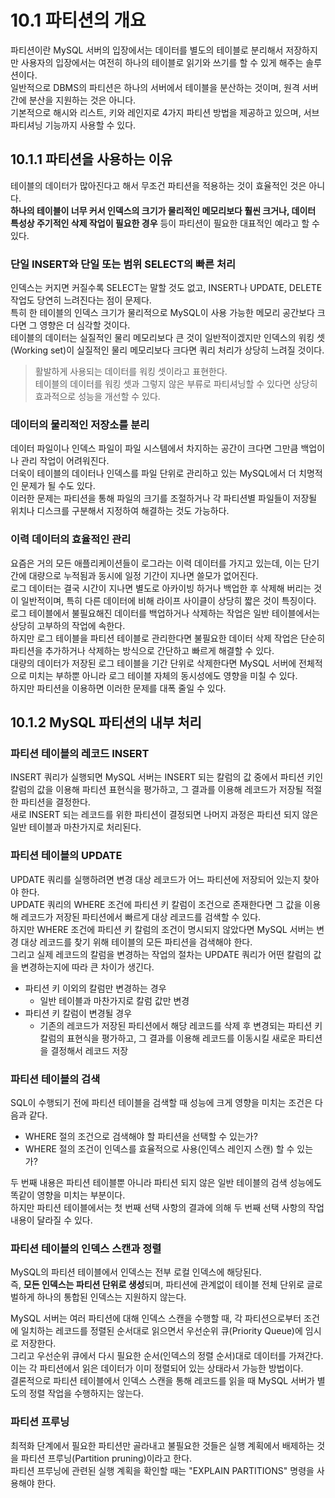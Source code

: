 # 10.1 파티션의 개요

파티션이란 MySQL 서버의 입장에서는 데이터를 별도의 테이블로 분리해서 저장하지만 사용자의 입장에서는 여전히 하나의 테이블로 읽기와 쓰기를 할 수 있게 해주는 솔루션이다.  
일반적으로 DBMS의 파티션은 하나의 서버에서 테이블을 분산하는 것이며, 원격 서버 간에 분산을 지원하는 것은 아니다.  
기본적으로 해시와 리스트, 키와 레인지로 4가지 파티션 방법을 제공하고 있으며, 서브 파티셔닝 기능까지 사용할 수 있다.

## 10.1.1 파티션을 사용하는 이유

테이블의 데이터가 많아진다고 해서 무조건 파티션을 적용하는 것이 효율적인 것은 아니다.  
**하나의 테이블이 너무 커서 인덱스의 크기가 물리적인 메모리보다 훨씬 크거나, 데이터 특성상 주기적인 삭제 작업이 필요한 경우** 등이 파티션이 필요한 대표적인 예라고 할 수 있다.

### 단일 INSERT와 단일 또는 범위 SELECT의 빠른 처리

인덱스는 커지면 커질수록 SELECT는 말할 것도 없고, INSERT나 UPDATE, DELETE 작업도 당연히 느려진다는 점이 문제다.  
특히 한 테이블의 인덱스 크기가 물리적으로 MySQL이 사용 가능한 메모리 공간보다 크다면 그 영향은 더 심각할 것이다.  
테이블의 데이터는 실질적인 물리 메모리보다 큰 것이 일반적이겠지만 인덱스의 워킹 셋(Working set)이 실질적인 물리 메모리보다 크다면 쿼리 처리가 상당히 느려질 것이다.

> 활발하게 사용되는 데이터를 워킹 셋이라고 표현한다.  
> 테이블의 데이터를 워킹 셋과 그렇지 않은 부류로 파티셔닝할 수 있다면 상당히 효과적으로 성능을 개선할 수 있다.

### 데이터의 물리적인 저장소를 분리

데이터 파일이나 인덱스 파일이 파일 시스템에서 차지하는 공간이 크다면 그만큼 백업이나 관리 작업이 어려워진다.  
더욱이 테이블의 데이터나 인덱스를 파일 단위로 관리하고 있는 MySQL에서 더 치명적인 문제가 될 수도 있다.  
이러한 문제는 파티션을 통해 파일의 크기를 조절하거나 각 파티션별 파일들이 저장될 위치나 디스크를 구분해서 지정하여 해결하는 것도 가능하다.

### 이력 데이터의 효율적인 관리

요즘은 거의 모든 애플리케이션들이 로그라는 이력 데이터를 가지고 있는데, 이는 단기간에 대량으로 누적됨과 동시에 일정 기간이 지나면 쓸모가 없어진다.  
로그 데이터는 결국 시간이 지나면 별도로 아카이빙 하거나 백업한 후 삭제해 버리는 것이 일반적이며, 특히 다른 데이터에 비해 라이프 사이클이 상당히 짧은 것이 특징이다.  
로그 테이블에서 불필요해진 데이터를 백업하거나 삭제하는 작업은 일반 테이블에서는 상당히 고부하의 작업에 속한다.  
하지만 로그 테이블을 파티션 테이블로 관리한다면 불필요한 데이터 삭제 작업은 단순히 파티션을 추가하거나 삭제하는 방식으로 간단하고 빠르게 해결할 수 있다.  
대량의 데이터가 저장된 로그 테이블을 기간 단위로 삭제한다면 MySQL 서버에 전체적으로 미치는 부하뿐 아니라 로그 테이블 자체의 동시성에도 영향을 미칠 수 있다.  
하지만 파티션을 이용하면 이러한 문제를 대폭 줄일 수 있다.

## 10.1.2 MySQL 파티션의 내부 처리

### 파티션 테이블의 레코드 INSERT

INSERT 쿼리가 실행되면 MySQL 서버는 INSERT 되는 칼럼의 값 중에서 파티션 키인 칼럼의 값을 이용해 파티션 표현식을 평가하고, 그 결과를 이용해 레코드가 저장될 적절한 파티션을 결정한다.  
새로 INSERT 되는 레코드를 위한 파티션이 결정되면 나머지 과정은 파티션 되지 않은 일반 테이블과 마찬가지로 처리된다.

### 파티션 테이블의 UPDATE

UPDATE 쿼리를 실행하려면 변경 대상 레코드가 어느 파티션에 저장되어 있는지 찾아야 한다.  
UPDATE 쿼리의 WHERE 조건에 파티션 키 칼럼이 조건으로 존재한다면 그 값을 이용해 레코드가 저장된 파티션에서 빠르게 대상 레코드를 검색할 수 있다.  
하지만 WHERE 조건에 파티션 키 칼럼의 조건이 명시되지 않았다면 MySQL 서버는 변경 대상 레코드를 찾기 위해 테이블의 모든 파티션을 검색해야 한다.  
그리고 실제 레코드의 칼럼을 변경하는 작업의 절차는 UPDATE 쿼리가 어떤 칼럼의 값을 변경하는지에 따라 큰 차이가 생긴다.

- 파티션 키 이외의 칼럼만 변경하는 경우
  - 일반 테이블과 마찬가지로 칼럼 값만 변경
- 파티션 키 칼럼이 변경될 경우
  - 기존의 레코드가 저장된 파티션에서 해당 레코드를 삭제 후 변경되는 파티션 키 칼럼의 표현식을 평가하고, 그 결과를 이용해 레코드를 이동시킬 새로운 파티션을 결정해서 레코드 저장

### 파티션 테이블의 검색

SQL이 수행되기 전에 파티션 테이블을 검색할 때 성능에 크게 영향을 미치는 조건은 다음과 같다.

- WHERE 절의 조건으로 검색해야 할 파티션을 선택할 수 있는가?
- WHERE 절의 조건이 인덱스를 효율적으로 사용(인덱스 레인지 스캔) 할 수 있는가?

두 번째 내용은 파티션 테이블뿐 아니라 파티션 되지 않은 일반 테이블의 검색 성능에도 똑같이 영향을 미치는 부분이다.  
하지만 파티션 테이블에서는 첫 번째 선택 사항의 결과에 의해 두 번째 선택 사항의 작업 내용이 달라질 수 있다.

### 파티션 테이블의 인덱스 스캔과 정렬

MySQL의 파티션 테이블에서 인덱스는 전부 로컬 인덱스에 해당된다.  
즉, **모든 인덱스는 파티션 단위로 생성**되며, 파티션에 관계없이 테이블 전체 단위로 글로벌하게 하나의 통합된 인덱스는 지원하지 않는다.

MySQL 서버는 여러 파티션에 대해 인덱스 스캔을 수행할 때, 각 파티션으로부터 조건에 일치하는 레코드를 정렬된 순서대로 읽으면서 우선순위 큐(Priority Queue)에 임시로 저장한다.  
그리고 우선순위 큐에서 다시 필요한 순서(인덱스의 정렬 순서)대로 데이터를 가져간다.  
이는 각 파티션에서 읽은 데이터가 이미 정렬되어 있는 상태라서 가능한 방법이다.  
결론적으로 파티션 테이블에서 인덱스 스캔을 통해 레코드를 읽을 때 MySQL 서버가 별도의 정렬 작업을 수행하지는 않는다.

### 파티션 프루닝

최적화 단계에서 필요한 파티션만 골라내고 불필요한 것들은 실행 계획에서 배제하는 것을 파티션 프루닝(Partition pruning)이라고 한다.  
파티션 프루닝에 관련된 실행 계획을 확인할 때는 "EXPLAIN PARTITIONS" 명령을 사용해야 한다.
